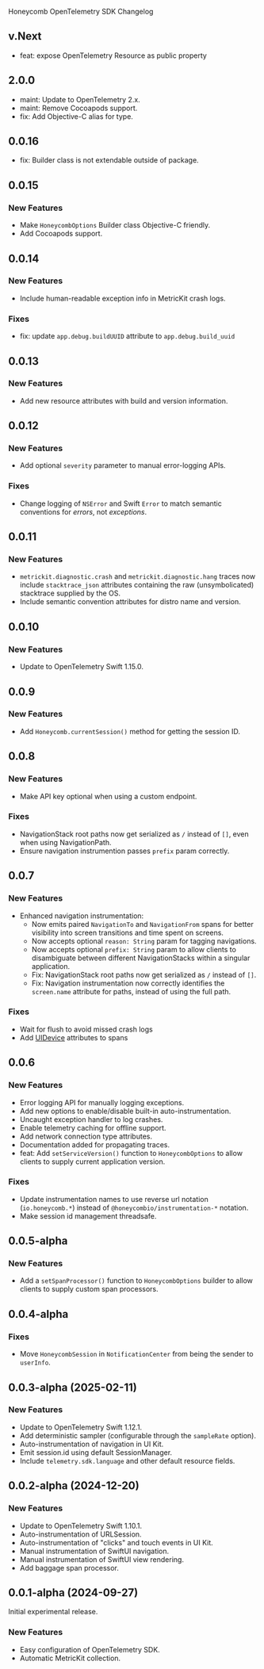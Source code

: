Honeycomb OpenTelemetry SDK Changelog

## v.Next

* feat: expose OpenTelemetry Resource as public property

## 2.0.0

* maint: Update to OpenTelemetry 2.x.
* maint: Remove Cocoapods support.
* fix: Add Objective-C alias for type.

## 0.0.16

* fix: Builder class is not extendable outside of package.

## 0.0.15

### New Features

* Make `HoneycombOptions` Builder class Objective-C friendly.
* Add Cocoapods support.

## 0.0.14

### New Features

* Include human-readable exception info in MetricKit crash logs.

### Fixes

* fix: update `app.debug.buildUUID` attribute to `app.debug.build_uuid`

## 0.0.13

### New Features

* Add new resource attributes with build and version information.

## 0.0.12

### New Features

* Add optional `severity` parameter to manual error-logging APIs.

### Fixes

* Change logging of `NSError` and Swift `Error` to match semantic conventions for _errors_, not _exceptions_.

## 0.0.11

### New Features

* `metrickit.diagnostic.crash` and `metrickit.diagnostic.hang` traces now include `stacktrace_json` attributes containing the raw (unsymbolicated) stacktrace supplied by the OS.
* Include semantic convention attributes for distro name and version.

## 0.0.10

### New Features

* Update to OpenTelemetry Swift 1.15.0.

## 0.0.9

### New Features

* Add `Honeycomb.currentSession()` method for getting the session ID.

## 0.0.8

### New Features

* Make API key optional when using a custom endpoint.

### Fixes

* NavigationStack root paths now get serialized as `/` instead of `[]`, even when using NavigationPath.
* Ensure navigation instrumention passes `prefix` param correctly.

## 0.0.7

### New Features

* Enhanced navigation instrumentation:
  * Now emits paired `NavigationTo` and `NavigationFrom` spans for better visibility into screen transitions and time spent on screens.
  * Now accepts optional `reason: String` param for tagging navigations.
  * Now accepts optional `prefix: String` param to allow clients to disambiguate between different NavigationStacks within a singular application.
  * Fix: NavigationStack root paths now get serialized as `/` instead of `[]`.
  * Fix: Navigation instrumentation now correctly identifies the `screen.name` attribute for paths, instead of using the full path.

### Fixes

* Wait for flush to avoid missed crash logs
* Add [UIDevice](https://developer.apple.com/documentation/uikit/uidevice) attributes to spans

## 0.0.6

### New Features

* Error logging API for manually logging exceptions.
* Add new options to enable/disable built-in auto-instrumentation.
* Uncaught exception handler to log crashes.
* Enable telemetry caching for offline support.
* Add network connection type attributes.
* Documentation added for propagating traces.
* feat: Add `setServiceVersion()` function to `HoneycombOptions` to allow clients to supply current application version.

### Fixes

* Update instrumentation names to use reverse url notation (`io.honeycomb.*`) instead of `@honeycombio/instrumentation-*` notation.
* Make session id management threadsafe.

## 0.0.5-alpha

### New Features

* Add a `setSpanProcessor()` function to `HoneycombOptions` builder to allow clients to supply custom span processors.

## 0.0.4-alpha

### Fixes

* Move `HoneycombSession` in `NotificationCenter` from being the sender to `userInfo`.

## 0.0.3-alpha (2025-02-11)

### New Features

* Update to OpenTelemetry Swift 1.12.1.
* Add deterministic sampler (configurable through the `sampleRate` option).
* Auto-instrumentation of navigation in UI Kit.
* Emit session.id using default SessionManager.
* Include `telemetry.sdk.language` and other default resource fields.

## 0.0.2-alpha (2024-12-20)

### New Features

* Update to OpenTelemetry Swift 1.10.1.
* Auto-instrumentation of URLSession.
* Auto-instrumentation of "clicks" and touch events in UI Kit.
* Manual instrumentation of SwiftUI navigation.
* Manual instrumentation of SwiftUI view rendering.
* Add baggage span processor.

## 0.0.1-alpha (2024-09-27)

Initial experimental release.

### New Features

* Easy configuration of OpenTelemetry SDK.
* Automatic MetricKit collection.
